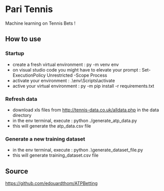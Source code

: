 # Pari Tennis

Machine learning on Tennis Bets !

## How to use

### Startup
- create a fresh virtual environment : py -m venv env
- on visual studio code you might have to elevate your prompt : Set-ExecutionPolicy Unrestricted -Scope Process
- activate your environment : .\env\Scripts\activate
- active your virtual environment : py -m pip install -r requirements.txt

### Refresh data

- download xls files from http://tennis-data.co.uk/alldata.php in the data directory
- in the env terminal, execute : python ./generate_atp_data.py
- this will generate the atp_data.csv file

### Generate a new training dataset 

- in the env terminal, execute : python .\generate_dataset_file.py
- this will generate training_dataset.csv file

## Source

https://github.com/edouardthom/ATPBetting